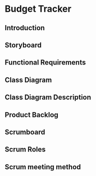 # Budget Tracker


## Introduction

## Storyboard

## Functional Requirements

## Class Diagram

## Class Diagram Description

## Product Backlog

## Scrumboard

## Scrum Roles

## Scrum meeting method
